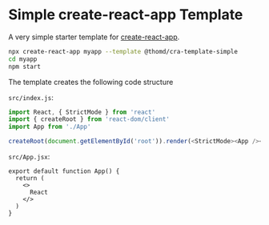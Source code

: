 # Simple create-react-app Template

A very simple starter template for [create-react-app](https://create-react-app.dev).

```sh
npx create-react-app myapp --template @thomd/cra-template-simple
cd myapp
npm start
```

The template creates the following code structure

`src/index.js`:

```javascript
import React, { StrictMode } from 'react'
import { createRoot } from 'react-dom/client'
import App from './App'

createRoot(document.getElementById('root')).render(<StrictMode><App /></StrictMode>)
```

`src/App.jsx`:

```react
export default function App() {
  return (
    <>
      React
    </>
  )
}
```
